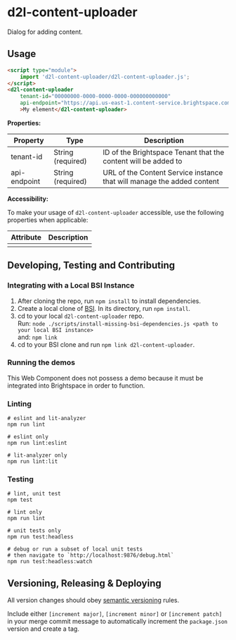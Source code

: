 # d2l-content-uploader

Dialog for adding content.

## Usage

```html
<script type="module">
    import 'd2l-content-uploader/d2l-content-uploader.js';
</script>
<d2l-content-uploader
	tenant-id="00000000-0000-0000-0000-000000000000"
	api-endpoint="https://api.us-east-1.content-service.brightspace.com"
	>My element</d2l-content-uploader>
```

**Properties:**

| Property | Type | Description |
|--|--|--|
|tenant-id|String (required)|ID of the Brightspace Tenant that the content will be added to|
|api-endpoint|String (required)|URL of the Content Service instance that will manage the added content|

**Accessibility:**

To make your usage of `d2l-content-uploader` accessible, use the following properties when applicable:

| Attribute | Description |
|--|--|
| | |

## Developing, Testing and Contributing

### Integrating with a Local BSI Instance

1. After cloning the repo, run `npm install` to install dependencies.
2. Create a local clone of [BSI](https://github.com/Brightspace/brightspace-integration). In its directory, run `npm install`.
3. cd to your local `d2l-content-uploader` repo.\
   Run: `node ./scripts/install-missing-bsi-dependencies.js <path to your local BSI instance>`\
   and: `npm link`
4. cd to your BSI clone and run `npm link d2l-content-uploader`.

### Running the demos

This Web Component does not possess a demo because it must be integrated into Brightspace in order to function.

### Linting

```shell
# eslint and lit-analyzer
npm run lint

# eslint only
npm run lint:eslint

# lit-analyzer only
npm run lint:lit
```

### Testing

```shell
# lint, unit test
npm test

# lint only
npm run lint

# unit tests only
npm run test:headless

# debug or run a subset of local unit tests
# then navigate to `http://localhost:9876/debug.html`
npm run test:headless:watch
```

## Versioning, Releasing & Deploying

All version changes should obey [semantic versioning](https://semver.org/) rules.

Include either `[increment major]`, `[increment minor]` or `[increment patch]` in your merge commit message to automatically increment the `package.json` version and create a tag.
